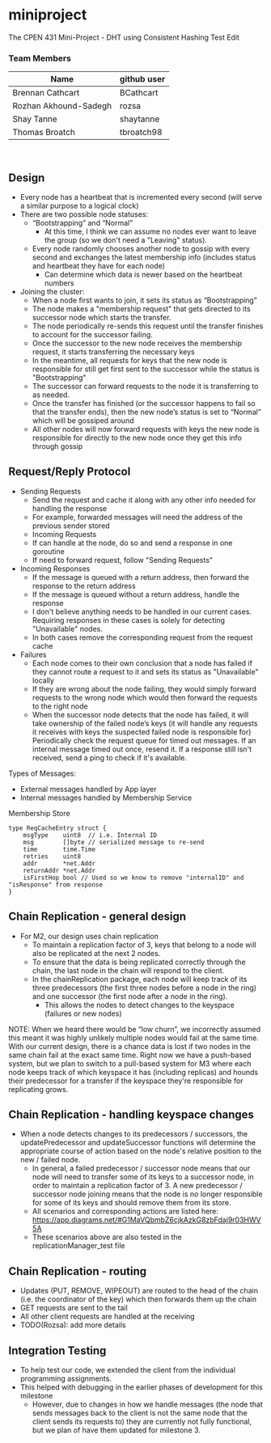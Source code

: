 # miniproject
The CPEN 431 Mini-Project - DHT using Consistent Hashing Test Edit

### Team Members
Name | github user
------------ | -------------
Brennan Cathcart | BCathcart
Rozhan Akhound-Sadegh | rozsa
Shay Tanne | shaytanne
Thomas Broatch | tbroatch98

<p>&nbsp;</p>


## Design
- Every node has a heartbeat that is incremented every second (will serve a similar purpose to a logical clock)
- There are two possible node statuses:
    - “Bootstrapping” and “Normal”
        - At this time, I think we can assume no nodes ever want to leave the group (so we don't need a "Leaving" status).
    - Every node randomly chooses another node to gossip with every second and exchanges the latest membership info (includes status and heartbeat they have for each node)
        - Can determine which data is newer based on the heartbeat numbers
- Joining the cluster:
    - When a node first wants to join, it sets its status as “Bootstrapping”
    - The node makes a "membership request" that gets directed to its successor node which starts the transfer.
    - The node periodically re-sends this request until the transfer finishes to account for the successor failing.
    - Once the successor to the new node receives the membership request, it starts transferring the necessary keys
    - In the meantime, all requests for keys that the new node is responsible for still get first sent to the successor while the status is "Bootstrapping"
    - The successor can forward requests to the node it is transferring to as needed.
    - Once the transfer has finished (or the successor happens to fail so that the transfer ends), then the new node’s status is set to “Normal” which will be gossiped around
    - All other nodes will now forward requests with keys the new node is responsible for directly to the new node once they get this info through gossip


## Request/Reply Protocol
- Sending Requests
    - Send the request and cache it along with any other info needed for handling the response
    - For example, forwarded messages will need the address of the previous sender stored
    - Incoming Requests
    - If can handle at the node, do so and send a response in one goroutine
    - If need to forward request, follow "Sending Requests"
- Incoming Responses
    - If the message is queued with a return address, then forward the response to the return address
    - If the message is queued without a return address, handle the response
    - I don't believe anything needs to be handled in our current cases. Requiring responses in these cases is solely for detecting "Unavailable" nodes.
    - In both cases remove the corresponding request from the request cache
- Failures
  - Each node comes to their own conclusion that a node has failed if they cannot route a request to it and sets its status as "Unavailable" locally
  - If they are wrong about the node failing, they would simply forward requests to the wrong node which would then forward the requests to the right node
  - When the successor node detects that the node has failed, it will take ownership of the failed node’s keys (it will handle any requests it receives with keys the suspected failed node is responsible for)
Periodically check the request queue for timed out messages. If an internal message timed out once, resend it. If a response still isn't received, send a ping to check if it's available.

Types of Messages:
- External messages handled by App layer
- Internal messages handled by Membership Service

Membership Store
```
type ReqCacheEntry struct {
    msgType    uint8  // i.e. Internal ID
	msg        []byte // serialized message to re-send
	time       time.Time
	retries    uint8
	addr       *net.Addr
	returnAddr *net.Addr
	isFirstHop bool // Used so we know to remove "internalID" and "isResponse" from response
}
```

## Chain Replication - general design
- For M2, our design uses chain replication
  - To maintain a replication factor of 3, keys that belong to a node will also be replicated at the next 2 nodes.
  - To ensure that the data is being replicated correctly through the chain, the last node in the chain will respond to the client.
  - In the chainReplication package, each node will keep track of its three predecessors (the first three nodes before 
    a node in the ring) and one successor (the first node after a node in the ring). 
    - This allows the nodes to detect changes to the keyspace (failures or new nodes)

NOTE: When we heard there would be “low churn”, we incorrectly assumed this meant it was highly unlikely multiple nodes would fail at the same time. With our current design, there is a chance data is lost if two nodes in the same chain fail at the exact same time. Right now we have a push-based system, but we plan to switch to a pull-based system for M3 where each node keeps track of which keyspace it has (including replicas) and hounds their predecessor for a transfer if the keyspace they're responsible for replicating grows.

## Chain Replication - handling keyspace changes 
- When a node detects changes to its predecessors / successors, the updatePredecessor and updateSuccessor functions 
  will determine the appropriate course of action based on the node's relative position to the new / failed node.
    - In general, a failed predecessor / successor node means that our node will need to transfer some of its keys to a successor node, in order to maintain
      a replication factor of 3. A new predecessor / successor node joining means that the node is no longer responsible for some of its keys and should remove them from its store.
    - All scenarios and corresponding actions are listed here: https://app.diagrams.net/#G1MaVQbmbZ6cjkAzkG8zbFdaj9r03HWV5A
    - These scenarios above are also tested in the replicationManager_test file

## Chain Replication - routing
- Updates (PUT, REMOVE, WIPEOUT) are routed to the head of the chain (i.e. the coordinator of the key) which then forwards them up the chain
- GET requests are sent to the tail
- All other client requests are handled at the receiving
- TODO(Rozsa): add more details

## Integration Testing
- To help test our code, we extended the client from the individual programming assignments.
- This helped with debugging in the earlier phases of development for this milestone
  - However, due to changes in how we handle messages (the node that sends
  messages back to the client is not the same node that the client sends its requests to) they are currently not
  fully functional, but we plan of have them updated for milestone 3.